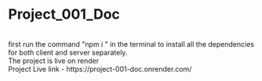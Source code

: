 # Project_001_Doc
<br>
first run the command "npm i " in the terminal to install all the dependencies for both client and server separately.
<br >
The project is live on render 
<br>
Project Live link - https://project-001-doc.onrender.com/
